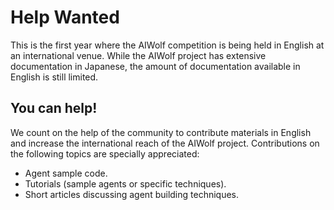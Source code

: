 # Help Wanted

This is the first year where the AIWolf competition is being held in English at
an international venue. While the AIWolf project has extensive documentation in
Japanese, the amount of documentation available in English is still limited.

## You can help!

We count on the help of the community to contribute materials in English and
increase the international reach of the AIWolf project. Contributions on the
following topics are specially appreciated:

- Agent sample code.
- Tutorials (sample agents or specific techniques).
- Short articles discussing agent building techniques.
